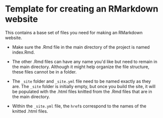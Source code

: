 # Template for creating an RMarkdown website

This contains a base set of files you need for making an RMarkdown website.

* Make sure the .Rmd file in the main directory of the project is named index.Rmd. 

* The other .Rmd files can have any name you'd like but need to remain in the main directory. Although it might help organize the file structure, these files cannot be in a folder. 

* The `_site` folder and `_site.yml` file need to be named exactly as they are. The `_site` folder is initially empty, but once you build the site, it will be populated with the .html files knitted from the .Rmd files that are in the main directory.

* Within the `_site.yml` file, the `href`s correspond to the names of the knitted .html files.
